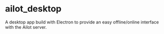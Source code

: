 # ailot_desktop
A desktop app build with Electron to provide an easy offline/online interface with the Ailot server.
